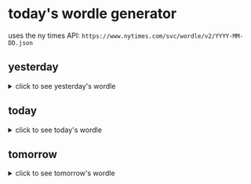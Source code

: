 # today's wordle generator

uses the ny times API: `https://www.nytimes.com/svc/wordle/v2/YYYY-MM-DD.json`

## yesterday

<details>
    <summary>click to see yesterday's wordle</summary>

    style

</details>

## today

<details>
    <summary>click to see today's wordle</summary>

    tenth

</details>

## tomorrow

<details>
    <summary>click to see tomorrow's wordle</summary>

    beget

</details>
